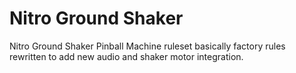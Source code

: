# Nitro Ground Shaker
Nitro Ground Shaker Pinball Machine ruleset basically factory rules rewritten to add new audio and shaker motor integration.